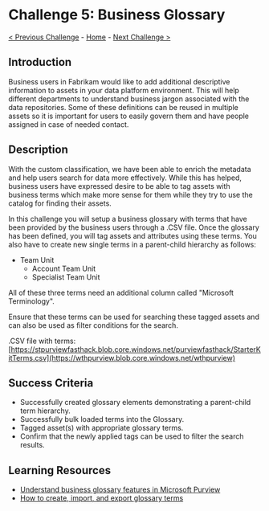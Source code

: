 # Challenge 5: Business Glossary

[< Previous Challenge](./Challenge4.md) - [Home](../README.md) - [Next Challenge >](./Challenge6.md)

## Introduction

Business users in Fabrikam would like to add additional descriptive information to assets in your data platform environment. This will help different departments to understand business jargon associated with the data repositories. Some of these definitions can be reused in multiple assets so it is important for users to easily govern them and have people assigned in case of needed contact.

## Description
With the custom classification, we have been able to enrich the metadata and help users search for data more effectively. While this has helped, business users have expressed desire to be able to tag assets with business terms which make more sense for them while they try to use the catalog for finding their assets.

In this challenge you will setup a business glossary with terms that have been provided by the business users through a .CSV file. Once the glossary has been defined, you will tag assets and attributes using these terms. You also have to create new single terms in a parent-child hierarchy as follows:

- Team Unit
    - Account Team Unit
    - Specialist Team Unit

All of these three terms need an additional column called "Microsoft Terminology".  

Ensure that these terms can be used for searching these tagged assets and can also be used as filter conditions for the search.

.CSV file with terms: [https://stpurviewfasthack.blob.core.windows.net/purviewfasthack/StarterKitTerms.csv](https://wthpurview.blob.core.windows.net/wthpurview)

## Success Criteria
- Successfully created glossary elements demonstrating a parent-child term hierarchy.
- Successfully bulk loaded terms into the Glossary.
- Tagged asset(s) with appropriate glossary terms.
- Confirm that the newly applied tags can be used to filter the search results.

## Learning Resources
- [Understand business glossary features in Microsoft Purview](https://docs.microsoft.com/en-us/azure/purview/concept-business-glossary)
- [How to create, import, and export glossary terms](https://docs.microsoft.com/en-us/azure/purview/how-to-create-import-export-glossary)

